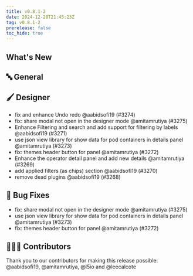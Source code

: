```yaml
---
title: v0.8.1-2
date: 2024-12-28T21:45:23Z
tag: v0.8.1-2
prerelease: false
toc_hide: true
---
```


## What's New
## 🔤 General
## 🖌️ Designer

- fix and enhance Undo redo @aabidsofi19 (#3274)
- fix: share modal not open in the designer mode @amitamrutiya (#3275)
- Enhance Filtering and search and add support for filtering by labels @aabidsofi19 (#3271)
- use json view library for show data for pod containers in details panel @amitamrutiya (#3273)
- fix: themes header button for panel  @amitamrutiya (#3272)
- Enhance the operator detail panel and add new details @amitamrutiya (#3269)
- add applied filters (as chips) section @aabidsofi19 (#3270)
- remove dead plugins @aabidsofi19 (#3268)

## 🐛 Bug Fixes

- fix: share modal not open in the designer mode @amitamrutiya (#3275)
- use json view library for show data for pod containers in details panel @amitamrutiya (#3273)
- fix: themes header button for panel  @amitamrutiya (#3272)

## 👨🏽‍💻 Contributors

Thank you to our contributors for making this release possible:
@aabidsofi19, @amitamrutiya, @l5io and @leecalcote
